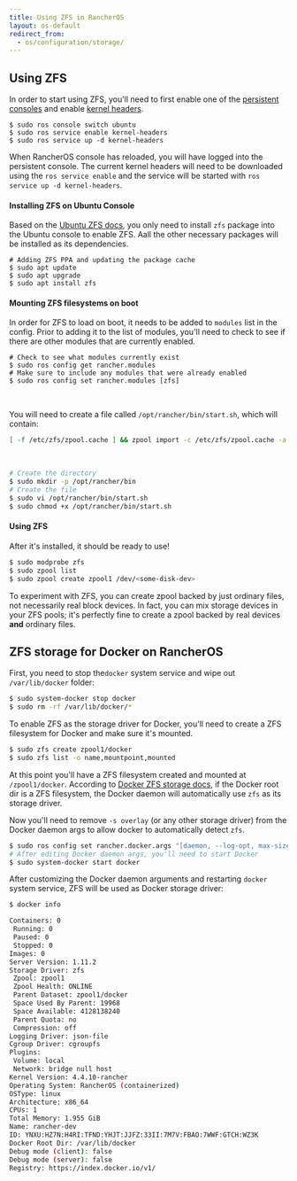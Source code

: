 ```yaml
---
title: Using ZFS in RancherOS
layout: os-default
redirect_from:
  - os/configuration/storage/
---
```


## Using ZFS

In order to start using ZFS, you'll need to first enable one of the [persistent consoles]({{site.baseurl}}/os/configuration/custom-console/#console-persistence) and enable [kernel headers]({{site.baseurl}}/os/configuration/kernel-modules-kernel-headers/).

```
$ sudo ros console switch ubuntu
$ sudo ros service enable kernel-headers
$ sudo ros service up -d kernel-headers
```

When RancherOS console has reloaded, you will have logged into the persistent console. The current kernel headers will need to be downloaded using the `ros service enable` and the service will be started with `ros service up -d kernel-headers`.

#### Installing ZFS on Ubuntu Console

Based on the [Ubuntu ZFS docs](https://wiki.ubuntu.com/Kernel/Reference/ZFS), you only need to install `zfs` package into the Ubuntu console to enable ZFS. Aall the other necessary packages will be installed as its dependencies.

```
# Adding ZFS PPA and updating the package cache
$ sudo apt update
$ sudo apt upgrade
$ sudo apt install zfs
```

#### Mounting ZFS filesystems on boot

In order for ZFS to load on boot, it needs to be added to `modules` list in the config. Prior to adding it to the list of modules, you'll need to check to see if there are other modules that are currently enabled.

```
# Check to see what modules currently exist
$ sudo ros config get rancher.modules
# Make sure to include any modules that were already enabled
$ sudo ros config set rancher.modules [zfs]
```

<br>

You will need to create a file called `/opt/rancher/bin/start.sh`, which will contain:

```bash
[ -f /etc/zfs/zpool.cache ] && zpool import -c /etc/zfs/zpool.cache -a
```

<br>

```bash
# Create the directory
$ sudo mkdir -p /opt/rancher/bin
# Create the file
$ sudo vi /opt/rancher/bin/start.sh
$ sudo chmod +x /opt/rancher/bin/start.sh
```

#### Using ZFS

After it's installed, it should be ready to use!

```bash
$ sudo modprobe zfs
$ sudo zpool list
$ sudo zpool create zpool1 /dev/<some-disk-dev>
```

To experiment with ZFS, you can create zpool backed by just ordinary files, not necessarily real block devices. In fact, you can mix storage devices in your ZFS pools; it's perfectly fine to create a zpool backed by real devices **and** ordinary files.

## ZFS storage for Docker on RancherOS

First, you need to stop  the`docker` system service and wipe out `/var/lib/docker` folder:

```bash
$ sudo system-docker stop docker
$ sudo rm -rf /var/lib/docker/*
```

To enable ZFS as the storage driver for Docker, you'll need to create a ZFS filesystem for Docker and make sure it's mounted.

```bash
$ sudo zfs create zpool1/docker
$ sudo zfs list -o name,mountpoint,mounted
```

At this point you'll have a ZFS filesystem created and mounted at `/zpool1/docker`. According to [Docker ZFS storage docs](https://docs.docker.com/engine/userguide/storagedriver/zfs-driver/), if the Docker root dir is a ZFS filesystem, the Docker daemon will automatically use `zfs` as its storage driver.

Now you'll need to remove `-s overlay` (or any other storage driver) from the Docker daemon args to allow docker to automatically detect `zfs`.

```bash
$ sudo ros config set rancher.docker.args "[daemon, --log-opt, max-size=25m, --log-opt, max-file=2, -G, docker, -H, 'unix:///var/run/docker.sock', -g, '/zpool1/docker']"
# After editing Docker daemon args, you'll need to start Docker
$ sudo system-docker start docker
```

After customizing the Docker daemon arguments and restarting `docker` system service, ZFS will be used as Docker storage driver:

```bash
$ docker info

Containers: 0
 Running: 0
 Paused: 0
 Stopped: 0
Images: 0
Server Version: 1.11.2
Storage Driver: zfs
 Zpool: zpool1
 Zpool Health: ONLINE
 Parent Dataset: zpool1/docker
 Space Used By Parent: 19968
 Space Available: 4128138240
 Parent Quota: no
 Compression: off
Logging Driver: json-file
Cgroup Driver: cgroupfs
Plugins:
 Volume: local
 Network: bridge null host
Kernel Version: 4.4.10-rancher
Operating System: RancherOS (containerized)
OSType: linux
Architecture: x86_64
CPUs: 1
Total Memory: 1.955 GiB
Name: rancher-dev
ID: YNXU:HZ7N:H4RI:TFND:YHJT:JJFZ:33II:7M7V:FBAO:7WWF:GTCH:WZ3K
Docker Root Dir: /var/lib/docker
Debug mode (client): false
Debug mode (server): false
Registry: https://index.docker.io/v1/
```
